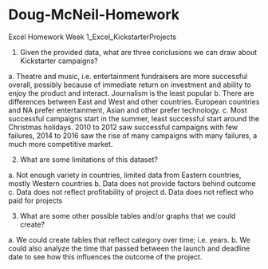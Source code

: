 # Doug-McNeil-Homework

Excel Homework Week 1_Excel_KickstarterProjects
1. Given the provided data, what are three conclusions we can draw about Kickstarter campaigns?

  a. Theatre and music, i.e. entertainment fundraisers are more successful overall, possibly because of immediate return on investment and ability to enjoy the product and interact. Journalism is the least popular
  b. There are differences between East and West and other countries. European countries and NA prefer entertainment, Asian and other prefer technology. 
  c. Most successful campaigns start in the summer, least successful start around the Christmas holidays. 2010 to 2012 saw successful campaigns with few failures, 2014 to 2016 saw the rise of many campaigns with many failures, a much more competitive market. 	
  
2. What are some limitations of this dataset?

  a. Not enough variety in countries, limited data from Eastern countries, mostly Western countries
  b. Data does not provide factors behind outcome
  c. Data does not reflect profitability of project
  d. Data does not reflect who paid for projects
  
3. What are some other possible tables and/or graphs that we could create?

  a. We could create tables that reflect category over time; i.e. years. 
  b. We could also analyze the time that passed between the launch and deadline date to see how this influences the outcome of the project. 

